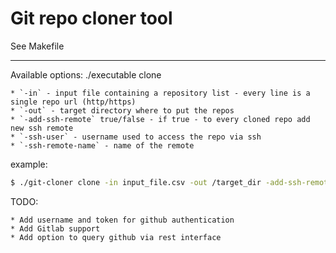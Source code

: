 Git repo cloner tool
===

See Makefile

---
Available options:
./executable clone
 
    * `-in` - input file containing a repository list - every line is a single repo url (http/https)
    * `-out` - target directory where to put the repos
    * `-add-ssh-remote` true/false - if true - to every cloned repo add new ssh remote
    * `-ssh-user` - username used to access the repo via ssh
    * `-ssh-remote-name` - name of the remote   

example:

```bash
$ ./git-cloner clone -in input_file.csv -out /target_dir -add-ssh-remote=true -ssh-user=git -ssh-remote-name=gitgub
```

TODO:
    
    * Add username and token for github authentication
    * Add Gitlab support
    * Add option to query github via rest interface
    
    